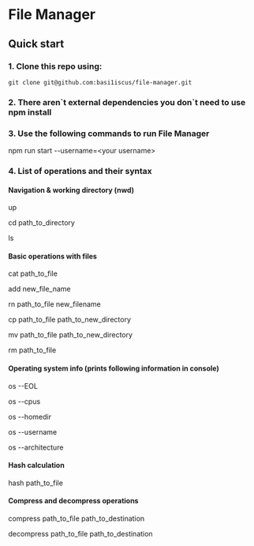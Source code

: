 # File Manager

## Quick start

### 1. Clone this repo using:
  ```shell
  git clone git@github.com:basi1iscus/file-manager.git
  ```

### 2. There aren\`t external dependencies you don\`t need to use npm install

### 3. Use the following commands to run File Manager

npm run start --username=\<your username\>

### 4. List of operations and their syntax
#### Navigation & working directory (nwd)
up

cd path_to_directory

ls

#### Basic operations with files
cat path_to_file

add new_file_name

rn path_to_file new_filename

cp path_to_file path_to_new_directory

mv path_to_file path_to_new_directory

rm path_to_file

#### Operating system info (prints following information in console)

os --EOL

os --cpus

os --homedir

os --username

os --architecture

#### Hash calculation

hash path_to_file

#### Compress and decompress operations

compress path_to_file path_to_destination

decompress path_to_file path_to_destination
